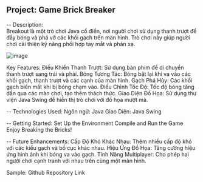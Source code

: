 Project: Game Brick Breaker
------------------------------------------------------------------------------------------------------------------------

-- Description:<br>
     Breakout là một trò chơi Java cổ điển, nơi người chơi sử dụng thanh trượt để đẩy bóng và phá vỡ các khối gạch trên màn hình. Trò chơi này giúp người chơi cải thiện kỹ năng phối hợp tay mắt và phản xạ.

![image](https://github.com/user-attachments/assets/1872d0a0-2cbc-42a4-90c6-e48a2ec90455)

Key Features:
Điều Khiển Thanh Trượt: Sử dụng bàn phím để di chuyển thanh trượt sang trái và phải.
Bóng Tương Tác: Bóng bật lại khi va vào các khối gạch, thanh trượt và các cạnh của màn hình.
Gạch Phá Hủy: Các khối gạch biến mất khi bị bóng chạm vào.
Điều Chỉnh Tốc Độ: Tốc độ bóng tăng dần qua các màn chơi, tạo thêm thách thức.
Giao Diện Đồ Họa: Sử dụng thư viện Java Swing để hiển thị trò chơi với đồ họa mượt mà.


-- Technologies Used:
Ngôn ngữ: Java
Giao Diện: Java Swing


-- Getting Started:
Set Up the Environment
Compile and Run the Game
Enjoy Breaking the Bricks!

-- Future Enhancements:
Cấp Độ Khó Khác Nhau: Thêm nhiều cấp độ khó với các kiểu gạch và bố cục khác nhau.
Hiệu Ứng Đồ Họa: Tăng cường hiệu ứng hình ảnh khi bóng va vào gạch.
Tính Năng Multiplayer: Cho phép hai người chơi cạnh tranh với nhau trên cùng một màn hình.

Sample: Github Repository Link
